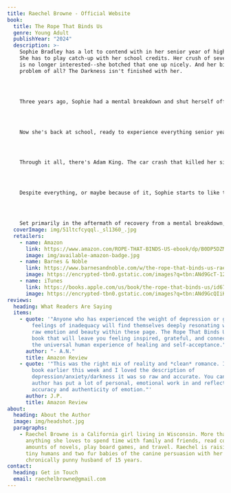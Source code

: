 ```yaml
---
title: Raechel Browne - Official Website
book:
  title: The Rope That Binds Us
  genre: Young Adult
  publishYear: "2024"
  description: >-
    Sophie Bradley has a lot to contend with in her senior year of high school.
    She has to play catch-up with her school credits. Her crush of seven years
    is no longer interested--she botched that one up nicely. And her biggest
    problem of all? The Darkness isn't finished with her.




    Three years ago, Sophie had a mental breakdown and shut herself off from the rest of the world. While her friends were living the typical teenage experience, Sophie was navigating the ruinous world of depression and anxiety.




    Now she's back at school, ready to experience everything senior year has to offer. She's always dreamed of being in the musical, going to prom, and graduating with her class. All the while, the Darkness is hovering, threatening to pull her back into isolation and misery.




    Through it all, there's Adam King. The car crash that killed her sister years before brought their families together. Now Adam is sticking his nose in her business like any good pseudo big brother. He keeps her from getting involved with a bad boy, eases her fears, and reminds her of her own strength when she needs it most. Their relationship begins to change in ways she never expected, much to the irritation of his longtime girlfriend.




    Despite everything, or maybe because of it, Sophie starts to like the one person she has always hated: herself.




    Set primarily in the aftermath of recovery from a mental breakdown, Sophie's story of hope, courage, and first love is interwoven with memories of her darkest days and flash-forwards of a future she never dreamed she could have.
  coverImage: img/51ltcfcyqql._sl1360_.jpg
  retailers:
    - name: Amazon
      link: https://www.amazon.com/ROPE-THAT-BINDS-US-ebook/dp/B0DP5DZM88/ref=tmm_kin_swatch_0
      image: img/available-amazon-badge.jpg
    - name: Barnes & Noble
      link: https://www.barnesandnoble.com/w/the-rope-that-binds-us-raechel-browne/1146526943?ean=9798893093056
      image: https://encrypted-tbn0.gstatic.com/images?q=tbn:ANd9GcT-12x4zOC4PWvHTZLRXvbw6A03dJW7wclz0w&s
    - name: iTunes
      link: https://books.apple.com/us/book/the-rope-that-binds-us/id6738747148
      image: https://encrypted-tbn0.gstatic.com/images?q=tbn:ANd9GcQIiKOracQ8AnYdnjgy-CQe3Qkot0e0CU5XwQ&s
reviews:
  heading: What Readers Are Saying
  items:
    - quote: '"Anyone who has experienced the weight of depression or grappled with
        feelings of inadequacy will find themselves deeply resonating with the
        raw emotion and beauty within these page. The Rope That Binds Us is a
        book that will leave you feeling inspired, grateful, and connected to
        the universal human experience of healing and self-acceptance."'
      author: "- A.N."
      title: Amazon Review
    - quote: '"This was the right mix of reality and *clean* romance. I finished the
        book earlier this week and I loved the description of
        depression/anxiety/darkness it was so raw and accurate. You can tell the
        author has put a lot of personal, emotional work in and reflects in
        accuracy and authenticity of emotion."'
      author: J.P.
      title: Amazon Review
about:
  heading: About the Author
  image: img/headshot.jpg
  paragraphs:
    - Raechel Browne is a California girl living in Wisconsin. More than
      anything she loves to spend time with family and friends, read copious
      amounts of novels, play board games, and travel. Raechel is raising two
      tiny humans and two fur babies of the canine persuasion with her
      chronically punny husband of 15 years.
contact:
  heading: Get in Touch
  email: raechelbrowne@gmail.com
---
```

